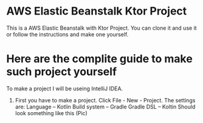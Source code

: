 # AWS Elastic Beanstalk Ktor Project
This is a AWS Elastic Beanstalk with Ktor Project. You can clone it and use it or follow the instructions and make one yourself.
# Here are the complite guide to make such project yourself
To make a project I will be useing IntelliJ IDEA.
1. First you have to make a project. Click File - New - Project.
The settings are: 
  Language – Kotlin 
  Build system – Gradle 
  Gradle DSL – Koltin 
Should look something like this (Pic)

